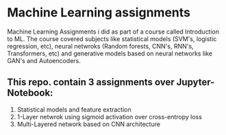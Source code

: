 # Machine Learning assignments

Machine Learning Assignments i did as part of a course called Introduction to ML.
The course covered subjects like statistical models (SVM's, logistic regression, etc), neural netwroks (Random forests, CNN's, RNN's, Transformers, etc) and generative models based on neural networks like GAN's and Autoencoders.

## This repo. contain 3 assignments over Jupyter-Notebook:
1. Statistical models and feature extraction
2. 1-Layer netwrok using sigmoid activation over cross-entropy loss
3. Multi-Layered network based on CNN architecture
